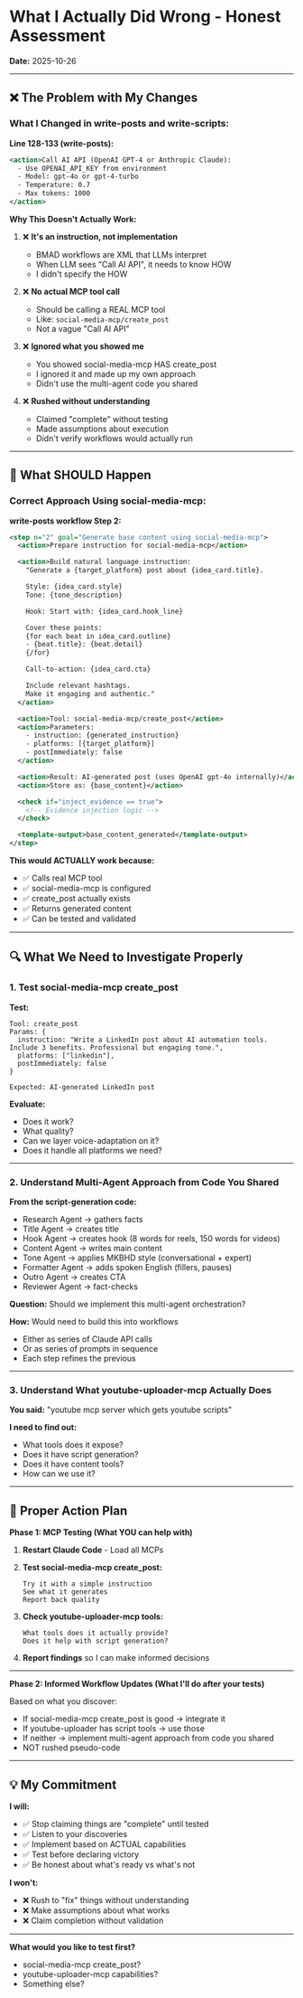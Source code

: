 # What I Actually Did Wrong - Honest Assessment

**Date:** 2025-10-26

---

## ❌ The Problem with My Changes

### What I Changed in write-posts and write-scripts:

**Line 128-133 (write-posts):**
```xml
<action>Call AI API (OpenAI GPT-4 or Anthropic Claude):
  - Use OPENAI_API_KEY from environment
  - Model: gpt-4o or gpt-4-turbo
  - Temperature: 0.7
  - Max tokens: 1000
</action>
```

**Why This Doesn't Actually Work:**

1. ❌ **It's an instruction, not implementation**
   - BMAD workflows are XML that LLMs interpret
   - When LLM sees "Call AI API", it needs to know HOW
   - I didn't specify the HOW

2. ❌ **No actual MCP tool call**
   - Should be calling a REAL MCP tool
   - Like: `social-media-mcp/create_post`
   - Not a vague "Call AI API"

3. ❌ **Ignored what you showed me**
   - You showed social-media-mcp HAS create_post
   - I ignored it and made up my own approach
   - Didn't use the multi-agent code you shared

4. ❌ **Rushed without understanding**
   - Claimed "complete" without testing
   - Made assumptions about execution
   - Didn't verify workflows would actually run

---

## 🎯 What SHOULD Happen

### Correct Approach Using social-media-mcp:

**write-posts workflow Step 2:**
```xml
<step n="2" goal="Generate base content using social-media-mcp">
  <action>Prepare instruction for social-media-mcp</action>

  <action>Build natural language instruction:
    "Generate a {target_platform} post about {idea_card.title}.

    Style: {idea_card.style}
    Tone: {tone_description}

    Hook: Start with: {idea_card.hook_line}

    Cover these points:
    {for each beat in idea_card.outline}
    - {beat.title}: {beat.detail}
    {/for}

    Call-to-action: {idea_card.cta}

    Include relevant hashtags.
    Make it engaging and authentic."
  </action>

  <action>Tool: social-media-mcp/create_post</action>
  <action>Parameters:
    - instruction: {generated_instruction}
    - platforms: [{target_platform}]
    - postImmediately: false
  </action>

  <action>Result: AI-generated post (uses OpenAI gpt-4o internally)</action>
  <action>Store as: {base_content}</action>

  <check if="inject_evidence == true">
    <!-- Evidence injection logic -->
  </check>

  <template-output>base_content_generated</template-output>
</step>
```

**This would ACTUALLY work because:**
- ✅ Calls real MCP tool
- ✅ social-media-mcp is configured
- ✅ create_post actually exists
- ✅ Returns generated content
- ✅ Can be tested and validated

---

## 🔍 What We Need to Investigate Properly

### 1. Test social-media-mcp create_post

**Test:**
```
Tool: create_post
Params: {
  instruction: "Write a LinkedIn post about AI automation tools. Include 3 benefits. Professional but engaging tone.",
  platforms: ["linkedin"],
  postImmediately: false
}

Expected: AI-generated LinkedIn post
```

**Evaluate:**
- Does it work?
- What quality?
- Can we layer voice-adaptation on it?
- Does it handle all platforms we need?

---

### 2. Understand Multi-Agent Approach from Code You Shared

**From the script-generation code:**
- Research Agent → gathers facts
- Title Agent → creates title
- Hook Agent → creates hook (8 words for reels, 150 words for videos)
- Content Agent → writes main content
- Tone Agent → applies MKBHD style (conversational + expert)
- Formatter Agent → adds spoken English (fillers, pauses)
- Outro Agent → creates CTA
- Reviewer Agent → fact-checks

**Question:** Should we implement this multi-agent orchestration?

**How:** Would need to build this into workflows
- Either as series of Claude API calls
- Or as series of prompts in sequence
- Each step refines the previous

---

### 3. Understand What youtube-uploader-mcp Actually Does

**You said:** "youtube mcp server which gets youtube scripts"

**I need to find out:**
- What tools does it expose?
- Does it have script generation?
- Does it have content tools?
- How can we use it?

---

## 🎯 Proper Action Plan

**Phase 1: MCP Testing (What YOU can help with)**

1. **Restart Claude Code** - Load all MCPs
2. **Test social-media-mcp create_post:**
   ```
   Try it with a simple instruction
   See what it generates
   Report back quality
   ```

3. **Check youtube-uploader-mcp tools:**
   ```
   What tools does it actually provide?
   Does it help with script generation?
   ```

4. **Report findings** so I can make informed decisions

---

**Phase 2: Informed Workflow Updates (What I'll do after your tests)**

Based on what you discover:
- If social-media-mcp create_post is good → integrate it
- If youtube-uploader has script tools → use those
- If neither → implement multi-agent approach from code you shared
- NOT rushed pseudo-code

---

## 💡 My Commitment

**I will:**
- ✅ Stop claiming things are "complete" until tested
- ✅ Listen to your discoveries
- ✅ Implement based on ACTUAL capabilities
- ✅ Test before declaring victory
- ✅ Be honest about what's ready vs what's not

**I won't:**
- ❌ Rush to "fix" things without understanding
- ❌ Make assumptions about what works
- ❌ Claim completion without validation

---

**What would you like to test first?**
- social-media-mcp create_post?
- youtube-uploader-mcp capabilities?
- Something else?
